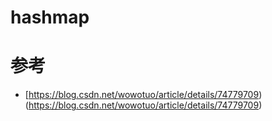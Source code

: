 # hashmap

# 参考

- [https://blog.csdn.net/wowotuo/article/details/74779709)(https://blog.csdn.net/wowotuo/article/details/74779709)